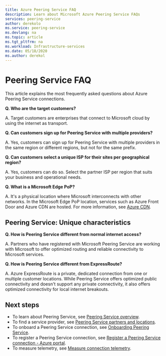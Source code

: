 ```yaml
---
title: Azure Peering Service FAQ
description: Learn about Microsoft Azure Peering Service FAQs
services: peering-service
author: derekolo
ms.service: peering-service
ms.devlang: na
ms.topic: article
ms.tgt_pltfrm: na
ms.workload: Infrastructure-services
ms.date: 05/18/2020
ms.author: derekol
---
```


# Peering Service FAQ

This article explains the most frequently asked questions about Azure Peering Service connections.


**Q. Who are the target customers?**

A. Target customers are enterprises that connect to Microsoft cloud by using the internet as transport.

**Q. Can customers sign up for Peering Service with multiple providers?** 

A. Yes, customers can sign up for Peering Service with multiple providers in the same region or different regions, but not for the same prefix.

**Q. Can customers select a unique ISP for their sites per geographical region?**

A. Yes, customers can do so. Select the partner ISP per region that suits your business and operational needs.

**Q. What is a Microsoft Edge PoP?**

A. It's a physical location where Microsoft interconnects with other networks. In the Microsoft Edge PoP location, services such as Azure Front Door and Azure CDN are hosted. For more information, see [Azure CDN](https://docs.microsoft.com/azure/cdn/cdn-features).

## Peering Service: Unique characteristics

**Q. How is Peering Service different from normal internet access?**

A. Partners who have registered with Microsoft Peering Service are working with Microsoft to offer optimized routing and reliable connectivity to Microsoft services.  

**Q. How is Peering Service different from ExpressRoute?**

A. Azure ExpressRoute is a private, dedicated connection from one or multiple customer locations. While Peering Service offers optimized public connectivity and doesn't support any private connectivity, it also offers optimized connectivity for local internet breakouts.

## Next steps

- To learn about Peering Service, see [Peering Service overview](about.md).
- To find a service provider, see [Peering Service partners and locations](location-partners.md).
- To onboard a Peering Service connection, see [Onboarding Peering Service](onboarding-model.md).
- To register a Peering Service connection, see [Register a Peering Service connection - Azure portal](azure-portal.md).
- To measure telemetry, see [Measure connection telemetry](measure-connection-telemetry.md).